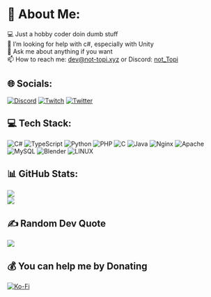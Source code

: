 # 💫 About Me:
💻 Just a hobby coder doin dumb stuff<br>    🤔 I’m looking for help with c#, especially with Unity<br>    💬 Ask me about anything if you want<br>    📫 How to reach me: [dev@not-topi.xyz](mailto:dev@not-topi.xyz) or Discord: [not_Topi](https://discordapp.com/users/487174753094729738)<br>

## 🌐 Socials:
[![Discord](https://img.shields.io/badge/Discord-%237289DA.svg?logo=discord&logoColor=white)](https://discord.gg/by9CHMeVj9) [![Twitch](https://img.shields.io/badge/Twitch-%239146FF.svg?logo=Twitch&logoColor=white)](https://twitch.tv/not_tobo) [![Twitter](https://img.shields.io/badge/Twitter-%231DA1F2.svg?logo=Twitter&logoColor=white)](https://twitter.com/not_Tobo) 

## 💻 Tech Stack:
![C#](https://img.shields.io/badge/c%23-%23239120.svg?style=for-the-badge&logo=c-sharp&logoColor=white) ![TypeScript](https://img.shields.io/badge/typescript-%23007ACC.svg?style=for-the-badge&logo=typescript&logoColor=white) ![Python](https://img.shields.io/badge/python-3670A0?style=for-the-badge&logo=python&logoColor=ffdd54) ![PHP](https://img.shields.io/badge/php-%23777BB4.svg?style=for-the-badge&logo=php&logoColor=white) ![C](https://img.shields.io/badge/c-%2300599C.svg?style=for-the-badge&logo=c&logoColor=white) ![Java](https://img.shields.io/badge/java-%23ED8B00.svg?style=for-the-badge&logo=openjdk&logoColor=white) ![Nginx](https://img.shields.io/badge/nginx-%23009639.svg?style=for-the-badge&logo=nginx&logoColor=white) ![Apache](https://img.shields.io/badge/apache-%23D42029.svg?style=for-the-badge&logo=apache&logoColor=white) ![MySQL](https://img.shields.io/badge/mysql-%2300000f.svg?style=for-the-badge&logo=mysql&logoColor=white) ![Blender](https://img.shields.io/badge/blender-%23F5792A.svg?style=for-the-badge&logo=blender&logoColor=white) ![LINUX](https://img.shields.io/badge/Linux-FCC624?style=for-the-badge&logo=linux&logoColor=black)
## 📊 GitHub Stats:
![](https://github-readme-stats.vercel.app/api?username=not-tobo&theme=dark&hide_border=true&include_all_commits=true&count_private=true)<br/>
![](https://github-readme-stats.vercel.app/api/top-langs/?username=not-tobo&theme=dark&hide_border=true&include_all_commits=true&count_private=true&layout=compact)
## ✍️ Random Dev Quote
![](https://quotes-github-readme.vercel.app/api?type=horizontal&theme=dark)
## 💰 You can help me by Donating
[![Ko-Fi](https://img.shields.io/badge/Ko--fi-F16061?style=for-the-badge&logo=ko-fi&logoColor=white)](https://ko-fi.com/not_topi) 
